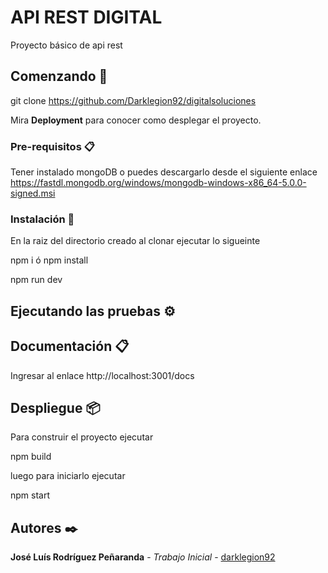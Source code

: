# API REST DIGITAL

Proyecto básico de api rest

## Comenzando 🚀

git clone https://github.com/Darklegion92/digitalsoluciones

Mira **Deployment** para conocer como desplegar el proyecto.


### Pre-requisitos 📋

Tener instalado mongoDB o puedes descargarlo desde el siguiente enlace https://fastdl.mongodb.org/windows/mongodb-windows-x86_64-5.0.0-signed.msi
### Instalación 🔧

En la raiz del directorio creado al clonar ejecutar lo sigueinte

npm i
ó
npm install

npm run dev
## Ejecutando las pruebas ⚙️



## Documentación 📋

Ingresar al enlace http://localhost:3001/docs

## Despliegue 📦

Para construir el proyecto ejecutar

npm build

luego para iniciarlo ejecutar

npm start
## Autores ✒️


**José Luís Rodríguez Peñaranda** - *Trabajo Inicial* - [darklegion92](https://github.com/darklegion92)